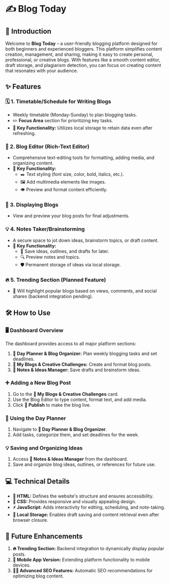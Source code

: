 # ✍️ Blog Today

## 🌟 Introduction
Welcome to **Blog Today** – a user-friendly blogging platform designed for both beginners and experienced bloggers. This platform simplifies content creation, management, and sharing, making it easy to create personal, professional, or creative blogs. With features like a smooth content editor, draft storage, and plagiarism detection, you can focus on creating content that resonates with your audience.

## ✨ Features
### 🗓️ 1. Timetable/Schedule for Writing Blogs
- Weekly timetable (Monday-Sunday) to plan blogging tasks.  
- ✏️ **Focus Area** section for prioritizing key tasks.  
- **🔑 Key Functionality:** Utilizes local storage to retain data even after refreshing.

### 📝 2. Blog Editor (Rich-Text Editor)
- Comprehensive text-editing tools for formatting, adding media, and organizing content.  
- **🔑 Key Functionality:**  
  - ✒️ Text styling (font size, color, bold, italics, etc.).  
  - 🖼️ Add multimedia elements like images.  
  - 👁️ Preview and format content efficiently.

### 📖 3. Displaying Blogs
- View and preview your blog posts for final adjustments.  

### 💡 4. Notes Taker/Brainstorming
- A secure space to jot down ideas, brainstorm topics, or draft content.  
- **🔑 Key Functionality:**  
  - 💾 Save ideas, outlines, and drafts for later.  
  - 🔍 Preview notes and topics.  
  - 🛡️ Permanent storage of ideas via local storage.

### 🔥 5. Trending Section (Planned Feature)
- 🚀 Will highlight popular blogs based on views, comments, and social shares (backend integration pending).

## 🛠️ How to Use
### 🖥️ Dashboard Overview
The dashboard provides access to all major platform sections:  
1. **📅 Day Planner & Blog Organizer:** Plan weekly blogging tasks and set deadlines.  
2. **📜 My Blogs & Creative Challenges:** Create and format blog posts.  
3. **🧠 Notes & Ideas Manager:** Save drafts and brainstorm ideas.  

### ➕ Adding a New Blog Post
1. Go to the **📜 My Blogs & Creative Challenges** card.  
2. Use the Blog Editor to type content, format text, and add media.  
3. Click **🚀 Publish** to make the blog live.

### 📅 Using the Day Planner
1. Navigate to **📅 Day Planner & Blog Organizer**.  
2. Add tasks, categorize them, and set deadlines for the week.

### 💡 Saving and Organizing Ideas
1. Access **🧠 Notes & Ideas Manager** from the dashboard.  
2. Save and organize blog ideas, outlines, or references for future use.

## 💻 Technical Details
- **🔧 HTML:** Defines the website's structure and ensures accessibility.  
- **🎨 CSS:** Provides responsive and visually appealing design.  
- **⚡ JavaScript:** Adds interactivity for editing, scheduling, and note-taking.  
- **📂 Local Storage:** Enables draft saving and content retrieval even after browser closure.

## 🚀 Future Enhancements
1. **🔥 Trending Section:** Backend integration to dynamically display popular posts.  
2. **📱 Mobile App Version:** Extending platform functionality to mobile devices.  
3. **🧑‍💻 Advanced SEO Features:** Automatic SEO recommendations for optimizing blog content.
